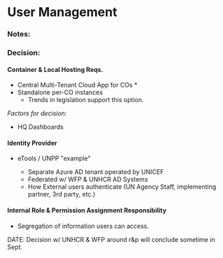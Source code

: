 # User Management

### Notes:



### **Decision:**

#### **Container & Local Hosting Reqs.**

* Central Multi-Tenant Cloud App for COs
  * 
* Standalone per-CO instances
  * Trends in legislation support this option.

_Factors for decision:_

* HQ Dashboards



#### **Identity Provider**

* eTools / UNPP "example"

  * Separate Azure AD tenant operated by UNICEF
  * Federated w/ WFP & UNHCR AD Systems
  * How External users authenticate \(UN Agency Staff, implementing partner, 3rd party, etc.\)

#### Internal Role & Permission Assignment Responsibility

* Segregation of information users can access.

DATE: Decision w/ UNHCR & WFP around r&p will conclude sometime in Sept. 





